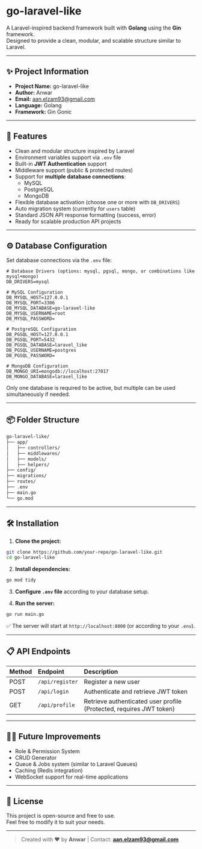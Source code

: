 # go-laravel-like

A Laravel-inspired backend framework built with **Golang** using the **Gin** framework.  
Designed to provide a clean, modular, and scalable structure similar to Laravel.

---

## ✨ Project Information

- **Project Name:** go-laravel-like
- **Author:** Anwar  
- **Email:** aan.elzam93@gmail.com
- **Language:** Golang
- **Framework:** Gin Gonic

---

## 🚀 Features

- Clean and modular structure inspired by Laravel
- Environment variables support via `.env` file
- Built-in **JWT Authentication** support
- Middleware support (public & protected routes)
- Support for **multiple database connections**:
  - MySQL
  - PostgreSQL
  - MongoDB
- Flexible database activation (choose one or more with `DB_DRIVERS`)
- Auto migration system (currently for `users` table)
- Standard JSON API response formatting (success, error)
- Ready for scalable production API projects

---

## ⚙️ Database Configuration

Set database connections via the `.env` file:

```env
# Database Drivers (options: mysql, pgsql, mongo, or combinations like mysql+mongo)
DB_DRIVERS=mysql

# MySQL Configuration
DB_MYSQL_HOST=127.0.0.1
DB_MYSQL_PORT=3306
DB_MYSQL_DATABASE=go-laravel-like
DB_MYSQL_USERNAME=root
DB_MYSQL_PASSWORD=

# PostgreSQL Configuration
DB_PGSQL_HOST=127.0.0.1
DB_PGSQL_PORT=5432
DB_PGSQL_DATABASE=laravel_like
DB_PGSQL_USERNAME=postgres
DB_PGSQL_PASSWORD=

# MongoDB Configuration
DB_MONGO_URI=mongodb://localhost:27017
DB_MONGO_DATABASE=laravel_like
```

Only one database is required to be active, but multiple can be used simultaneously if needed.

---

## 📦 Folder Structure

```bash
go-laravel-like/
├── app/
│   ├── controllers/
│   ├── middlewares/
│   ├── models/
│   ├── helpers/
├── config/
├── migrations/
├── routes/
├── .env
├── main.go
└── go.mod
```

---

## 🛠️ Installation

1. **Clone the project:**

```bash
git clone https://github.com/your-repo/go-laravel-like.git
cd go-laravel-like
```

2. **Install dependencies:**

```bash
go mod tidy
```

3. **Configure `.env` file** according to your database setup.

4. **Run the server:**

```bash
go run main.go
```

✅ The server will start at `http://localhost:8000` (or according to your `.env`).

---

## 📋 API Endpoints

| Method | Endpoint       | Description                          |
| :----- | :-------------- | :----------------------------------- |
| POST   | `/api/register` | Register a new user                  |
| POST   | `/api/login`    | Authenticate and retrieve JWT token  |
| GET    | `/api/profile`  | Retrieve authenticated user profile (Protected, requires JWT token) |

---

## 🧑‍💻 Future Improvements

- Role & Permission System
- CRUD Generator
- Queue & Jobs system (similar to Laravel Queues)
- Caching (Redis integration)
- WebSocket support for real-time applications

---

## 📄 License

This project is open-source and free to use.  
Feel free to modify it to suit your needs.

---

> Created with ❤️ by **Anwar** | Contact: **aan.elzam93@gmail.com**